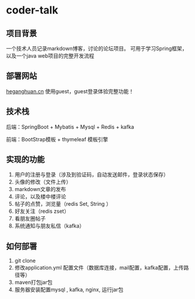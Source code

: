 # coder-talk
## 项目背景
一个技术人员记录markdown博客，讨论的论坛项目。 可用于学习Spring框架，以及一个java web项目的完整开发流程
## 部署网站
[heganghuan.cn](http://heganghuan.cn) 使用guest，guest登录体验完整功能！
## 技术栈
后端：SpringBoot + Mybatis + Mysql + Redis + kafka

前端：BootStrap模板 + thymeleaf 模板引擎

## 实现的功能
1. 用户的注册与登录（涉及到验证码，自动发送邮件，登录状态保存）
2. 头像的修改（文件上传）
3. markdown文章的发布
4. 评论，以及楼中楼评论
5. 帖子的点赞，浏览量（redis Set, String ）
6. 好友关注（redis zset）
7. 看朋友圈帖子
8. 系统通知与朋友私信（kafka）

## 如何部署
1. git clone
2. 修改application.yml 配置文件（数据库连接，mail配置，kafka配置，上传路径等）
3. maven打包jar包
4. 服务器安装配置mysql , kafka, nginx, 运行jar包
